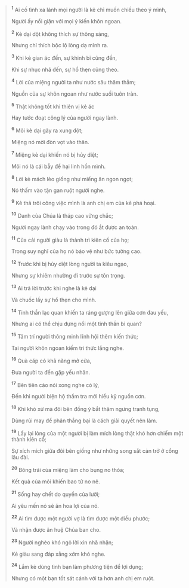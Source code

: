 > <sup><b>1</b></sup> Ai cố tình xa lánh mọi người là kẻ chỉ muốn chiều theo ý mình,
>
> Người ấy nổi giận với mọi ý kiến khôn ngoan.
>
> <sup><b>2</b></sup> Kẻ dại dột không thích sự thông sáng,
>
> Nhưng chỉ thích bộc lộ lòng dạ mình ra.
>
> <sup><b>3</b></sup> Khi kẻ gian ác đến, sự khinh bỉ cũng đến,
>
> Khi sự nhục nhã đến, sự hổ thẹn cũng theo.
>
> <sup><b>4</b></sup> Lời của miệng người ta như nước sâu thăm thẳm;
>
> Nguồn của sự khôn ngoan như nước suối tuôn tràn.
>
> <sup><b>5</b></sup> Thật không tốt khi thiên vị kẻ ác
>
> Hay tước đoạt công lý của người ngay lành.
>
> <sup><b>6</b></sup> Môi kẻ dại gây ra xung đột;
>
> Miệng nó mời đòn vọt vào thân.
>
> <sup><b>7</b></sup> Miệng kẻ dại khiến nó bị hủy diệt;
>
> Môi nó là cái bẫy để hại linh hồn mình.
>
> <sup><b>8</b></sup> Lời kẻ mách lẻo giống như miếng ăn ngon ngọt;
>
> Nó thấm vào tận gan ruột người nghe.
>
> <sup><b>9</b></sup> Kẻ thả trôi công việc mình là anh chị em của kẻ phá hoại.
>
> <sup><b>10</b></sup> Danh của Chúa là tháp cao vững chắc;
>
> Người ngay lành chạy vào trong đó ắt được an toàn.
>
> <sup><b>11</b></sup> Của cải người giàu là thành trì kiên cố của họ;
>
> Trong suy nghĩ của họ nó bảo vệ như bức tường cao.
>
> <sup><b>12</b></sup> Trước khi bị hủy diệt lòng người ta kiêu ngạo,
>
> Nhưng sự khiêm nhường đi trước sự tôn trọng.
>
> <sup><b>13</b></sup> Ai trả lời trước khi nghe là kẻ dại
>
> Và chuốc lấy sự hổ thẹn cho mình.
>
> <sup><b>14</b></sup> Tinh thần lạc quan khiến ta ráng gượng lên giữa cơn đau yếu,
>
> Nhưng ai có thể chịu đựng nổi một tinh thần bi quan?
>
> <sup><b>15</b></sup> Tâm trí người thông minh lĩnh hội thêm kiến thức;
>
> Tai người khôn ngoan kiếm tri thức lắng nghe.
>
> <sup><b>16</b></sup> Quà cáp có khả năng mở cửa,
>
> Ðưa người ta đến gặp yếu nhân.
>
> <sup><b>17</b></sup> Bên tiên cáo nói xong nghe có lý,
>
> Đến khi người biện hộ thẩm tra mới hiểu kỹ nguồn cơn.
>
> <sup><b>18</b></sup> Khi khó xử mà đôi bên đồng ý bắt thăm ngưng tranh tụng,
>
> Dùng rủi may để phân thắng bại là cách giải quyết nên làm.
>
> <sup><b>19</b></sup> Lấy lại lòng của một người bị làm mích lòng thật khó hơn chiếm một thành kiên cố;
>
> Sự xích mích giữa đôi bên giống như những song sắt cản trở ở cổng lâu đài.
>
> <sup><b>20</b></sup> Bông trái của miệng làm cho bụng no thỏa;
>
> Kết quả của môi khiến bao tử no nê.
>
> <sup><b>21</b></sup> Sống hay chết do quyền của lưỡi;
>
> Ai yêu mến nó sẽ ăn hoa lợi của nó.
>
> <sup><b>22</b></sup> Ai tìm được một người vợ là tìm được một điều phước;
>
> Và nhận được ân huệ Chúa ban cho.
>
> <sup><b>23</b></sup> Người nghèo khó ngỏ lời xin nhã nhặn;
>
> Kẻ giàu sang đáp xẳng xớm khó nghe.
>
> <sup><b>24</b></sup> Lắm kẻ dùng tình bạn làm phương tiện để lợi dụng;
>
> Nhưng có một bạn tốt sát cánh với ta hơn anh chị em ruột.
